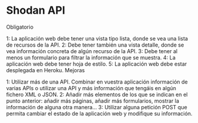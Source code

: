 # Shodan API
Obligatorio

1: La aplicación web debe tener una vista tipo lista, donde se vea una lista de recursos de la API.
2: Debe tener también una vista detalle, donde se vea información concreta de algún recurso de la API.
3: Debe tener al menos un formulario para filtrar la información que se muestra.
4: La aplicación web debe tener hoja de estilo.
5: La aplicación web debe estar desplegada en Heroku.
Mejoras

1: Utilizar más de una API. Combinar en vuestra aplicación información de varias APIs o utilizar una API y más información que tengáis en algún fichero XML o JSON.
2: Añadir más elementos de los que se indican en el punto anterior: añadir más páginas, añadir más formularios, mostrar la información de alguna otra manera...
3: Utilizar alguna petición POST que permita cambiar el estado de la aplicación web y modifique su información.
